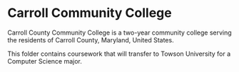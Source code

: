 # Carroll Community College
Carroll County Community College is a two-year community college serving the residents of Carroll County, Maryland, United States.

This folder contains coursework that will transfer to Towson University for a Computer Science major.
